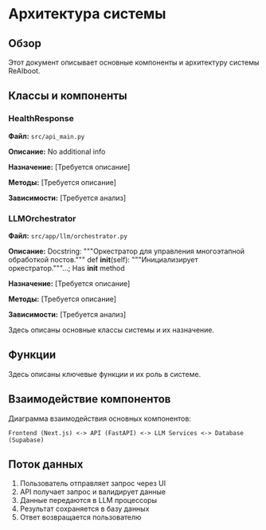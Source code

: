 # Архитектура системы

## Обзор

Этот документ описывает основные компоненты и архитектуру системы ReAIboot.

## Классы и компоненты

### HealthResponse

**Файл:** `src/api_main.py`

**Описание:** No additional info

**Назначение:** [Требуется описание]

**Методы:** [Требуется описание]

**Зависимости:** [Требуется анализ]


### LLMOrchestrator

**Файл:** `src/app/llm/orchestrator.py`

**Описание:** Docstring:     """Оркестратор для управления многоэтапной обработкой постов."""      def __init__(self):         """Инициализирует оркестратор."""...; Has __init__ method

**Назначение:** [Требуется описание]

**Методы:** [Требуется описание]

**Зависимости:** [Требуется анализ]


Здесь описаны основные классы системы и их назначение.

## Функции

Здесь описаны ключевые функции и их роль в системе.

## Взаимодействие компонентов

Диаграмма взаимодействия основных компонентов:

```
Frontend (Next.js) <-> API (FastAPI) <-> LLM Services <-> Database (Supabase)
```

## Поток данных

1. Пользователь отправляет запрос через UI
2. API получает запрос и валидирует данные
3. Данные передаются в LLM процессоры
4. Результат сохраняется в базу данных
5. Ответ возвращается пользователю
